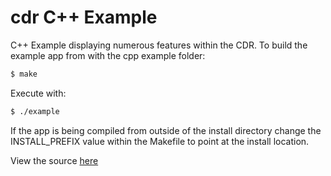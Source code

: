 # cdr C++ Example

C++ Example displaying numerous features within the CDR. To build the example
app from with the cpp example folder:

```bash
$ make
```

Execute with:

```bash
$ ./example
```

If the app is being compiled from outside of the install directory change the 
INSTALL_PREFIX value within the Makefile to point at the install location.

View the source [here](example.cpp)
